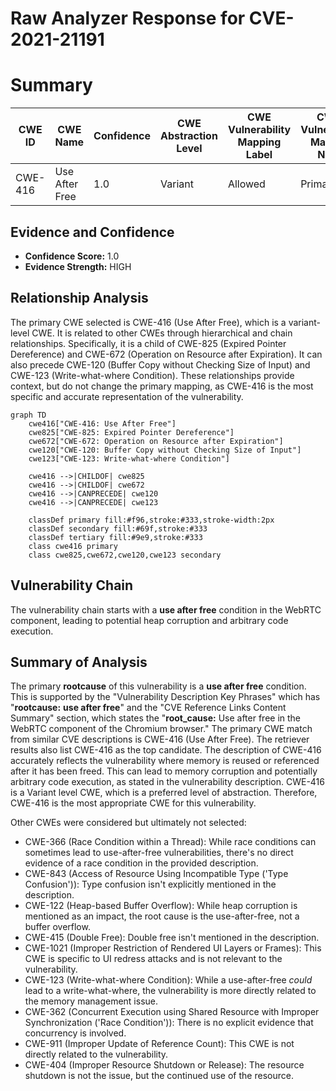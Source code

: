 # Raw Analyzer Response for CVE-2021-21191

# Summary
| CWE ID | CWE Name | Confidence | CWE Abstraction Level | CWE Vulnerability Mapping Label | CWE-Vulnerability Mapping Notes |
|---|---|---|---|---|---|
| CWE-416 | Use After Free | 1.0 | Variant | Allowed | Primary CWE |

## Evidence and Confidence

*   **Confidence Score:** 1.0
*   **Evidence Strength:** HIGH

## Relationship Analysis
The primary CWE selected is CWE-416 (Use After Free), which is a variant-level CWE. It is related to other CWEs through hierarchical and chain relationships. Specifically, it is a child of CWE-825 (Expired Pointer Dereference) and CWE-672 (Operation on Resource after Expiration). It can also precede CWE-120 (Buffer Copy without Checking Size of Input) and CWE-123 (Write-what-where Condition). These relationships provide context, but do not change the primary mapping, as CWE-416 is the most specific and accurate representation of the vulnerability.

```mermaid
graph TD
    cwe416["CWE-416: Use After Free"]
    cwe825["CWE-825: Expired Pointer Dereference"]
    cwe672["CWE-672: Operation on Resource after Expiration"]
    cwe120["CWE-120: Buffer Copy without Checking Size of Input"]
    cwe123["CWE-123: Write-what-where Condition"]
    
    cwe416 -->|CHILDOF| cwe825
    cwe416 -->|CHILDOF| cwe672
    cwe416 -->|CANPRECEDE| cwe120
    cwe416 -->|CANPRECEDE| cwe123
    
    classDef primary fill:#f96,stroke:#333,stroke-width:2px
    classDef secondary fill:#69f,stroke:#333
    classDef tertiary fill:#9e9,stroke:#333
    class cwe416 primary
    class cwe825,cwe672,cwe120,cwe123 secondary
```

## Vulnerability Chain
The vulnerability chain starts with a **use after free** condition in the WebRTC component, leading to potential heap corruption and arbitrary code execution.

## Summary of Analysis
The primary **rootcause** of this vulnerability is a **use after free** condition. This is supported by the "Vulnerability Description Key Phrases" which has "**rootcause:** **use after free**" and the "CVE Reference Links Content Summary" section, which states the "**root_cause:** Use after free in the WebRTC component of the Chromium browser." The primary CWE match from similar CVE descriptions is CWE-416 (Use After Free). The retriever results also list CWE-416 as the top candidate. The description of CWE-416 accurately reflects the vulnerability where memory is reused or referenced after it has been freed. This can lead to memory corruption and potentially arbitrary code execution, as stated in the vulnerability description. CWE-416 is a Variant level CWE, which is a preferred level of abstraction. Therefore, CWE-416 is the most appropriate CWE for this vulnerability.

Other CWEs were considered but ultimately not selected:

*   CWE-366 (Race Condition within a Thread): While race conditions can sometimes lead to use-after-free vulnerabilities, there's no direct evidence of a race condition in the provided description.
*   CWE-843 (Access of Resource Using Incompatible Type ('Type Confusion')): Type confusion isn't explicitly mentioned in the description.
*   CWE-122 (Heap-based Buffer Overflow): While heap corruption is mentioned as an impact, the root cause is the use-after-free, not a buffer overflow.
*   CWE-415 (Double Free): Double free isn't mentioned in the description.
*   CWE-1021 (Improper Restriction of Rendered UI Layers or Frames): This CWE is specific to UI redress attacks and is not relevant to the vulnerability.
*   CWE-123 (Write-what-where Condition): While a use-after-free *could* lead to a write-what-where, the vulnerability is more directly related to the memory management issue.
*   CWE-362 (Concurrent Execution using Shared Resource with Improper Synchronization ('Race Condition')): There is no explicit evidence that concurrency is involved.
*   CWE-911 (Improper Update of Reference Count): This CWE is not directly related to the vulnerability.
*   CWE-404 (Improper Resource Shutdown or Release): The resource shutdown is not the issue, but the continued use of the resource.
